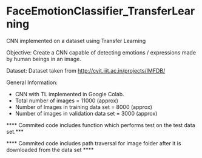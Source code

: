 # FaceEmotionClassifier_TransferLearning
CNN implemented on a dataset using Transfer Learning

Objective: 
Create a CNN capable of detecting emotions / expressions made by human beings in an image.

Dataset: 
Dataset taken from http://cvit.iiit.ac.in/projects/IMFDB/

General Information:
* CNN with TL implemented in Google Colab.
* Total number of images = 11000 (approx)
* Number of Images in training data set = 8000 (approx)
* Number of images in validation data set = 3000 (approx)

**** Commited code includes function which performs test on the test data set.***


**** Commited code includes path traversal for image folder after it is downloaded from the data set ****
